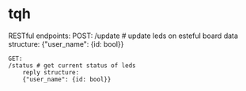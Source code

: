 # tqh

RESTful endpoints:
	POST:
	/update  # update leds on esteful board
		data structure:
		{"user_name": {id: bool}}

	GET:
	/status # get current status of leds	
		reply structure:
		{"user_name": {id: bool}}


